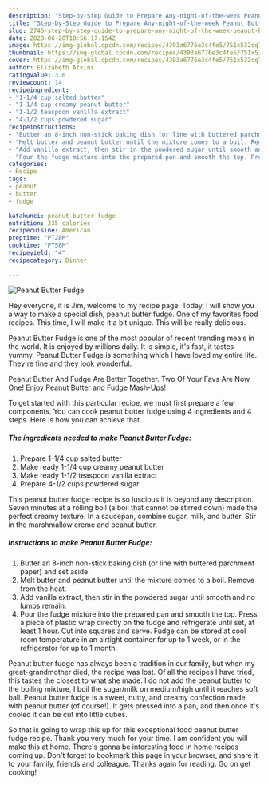 ```yaml
---
description: "Step-by-Step Guide to Prepare Any-night-of-the-week Peanut Butter Fudge"
title: "Step-by-Step Guide to Prepare Any-night-of-the-week Peanut Butter Fudge"
slug: 2745-step-by-step-guide-to-prepare-any-night-of-the-week-peanut-butter-fudge
date: 2020-06-20T10:56:17.154Z
image: https://img-global.cpcdn.com/recipes/4393a6776e3c4fe5/751x532cq70/peanut-butter-fudge-recipe-main-photo.jpg
thumbnail: https://img-global.cpcdn.com/recipes/4393a6776e3c4fe5/751x532cq70/peanut-butter-fudge-recipe-main-photo.jpg
cover: https://img-global.cpcdn.com/recipes/4393a6776e3c4fe5/751x532cq70/peanut-butter-fudge-recipe-main-photo.jpg
author: Elizabeth Atkins
ratingvalue: 3.6
reviewcount: 14
recipeingredient:
- "1-1/4 cup salted butter"
- "1-1/4 cup creamy peanut butter"
- "1-1/2 teaspoon vanilla extract"
- "4-1/2 cups powdered sugar"
recipeinstructions:
- "Butter an 8-inch non-stick baking dish (or line with buttered parchment paper) and set aside."
- "Melt butter and peanut butter until the mixture comes to a boil. Remove from the heat."
- "Add vanilla extract, then stir in the powdered sugar until smooth and no lumps remain."
- "Pour the fudge mixture into the prepared pan and smooth the top. Press a piece of plastic wrap directly on the fudge and refrigerate until set, at least 1 hour. Cut into squares and serve. Fudge can be stored at cool room temperature in an airtight container for up to 1 week, or in the refrigerator for up to 1 month."
categories:
- Recipe
tags:
- peanut
- butter
- fudge

katakunci: peanut butter fudge 
nutrition: 235 calories
recipecuisine: American
preptime: "PT28M"
cooktime: "PT58M"
recipeyield: "4"
recipecategory: Dinner

---
```



![Peanut Butter Fudge](https://img-global.cpcdn.com/recipes/4393a6776e3c4fe5/751x532cq70/peanut-butter-fudge-recipe-main-photo.jpg)

Hey everyone, it is Jim, welcome to my recipe page. Today, I will show you a way to make a special dish, peanut butter fudge. One of my favorites food recipes. This time, I will make it a bit unique. This will be really delicious.

Peanut Butter Fudge is one of the most popular of recent trending meals in the world. It is enjoyed by millions daily. It is simple, it's fast, it tastes yummy. Peanut Butter Fudge is something which I have loved my entire life. They're fine and they look wonderful.

Peanut Butter And Fudge Are Better Together. Two Of Your Favs Are Now One! Enjoy Peanut Butter and Fudge Mash-Ups!


To get started with this particular recipe, we must first prepare a few components. You can cook peanut butter fudge using 4 ingredients and 4 steps. Here is how you can achieve that.

<!--inarticleads1-->

##### The ingredients needed to make Peanut Butter Fudge:

1. Prepare 1-1/4 cup salted butter
1. Make ready 1-1/4 cup creamy peanut butter
1. Make ready 1-1/2 teaspoon vanilla extract
1. Prepare 4-1/2 cups powdered sugar


This peanut butter fudge recipe is so luscious it is beyond any description. Seven minutes at a rolling boil (a boil that cannot be stirred down) made the perfect creamy texture. In a saucepan, combine sugar, milk, and butter. Stir in the marshmallow creme and peanut butter. 

<!--inarticleads2-->

##### Instructions to make Peanut Butter Fudge:

1. Butter an 8-inch non-stick baking dish (or line with buttered parchment paper) and set aside.
1. Melt butter and peanut butter until the mixture comes to a boil. Remove from the heat.
1. Add vanilla extract, then stir in the powdered sugar until smooth and no lumps remain.
1. Pour the fudge mixture into the prepared pan and smooth the top. Press a piece of plastic wrap directly on the fudge and refrigerate until set, at least 1 hour. Cut into squares and serve. Fudge can be stored at cool room temperature in an airtight container for up to 1 week, or in the refrigerator for up to 1 month.


Peanut butter fudge has always been a tradition in our family, but when my great-grandmother died, the recipe was lost. Of all the recipes I have tried, this tastes the closest to what she made. I do not add the peanut butter to the boiling mixture, I boil the sugar/milk on medium/high until it reaches soft ball. Peanut butter fudge is a sweet, nutty, and creamy confection made with peanut butter (of course!). It gets pressed into a pan, and then once it&#39;s cooled it can be cut into little cubes. 

So that is going to wrap this up for this exceptional food peanut butter fudge recipe. Thank you very much for your time. I am confident you will make this at home. There's gonna be interesting food in home recipes coming up. Don't forget to bookmark this page in your browser, and share it to your family, friends and colleague. Thanks again for reading. Go on get cooking!
